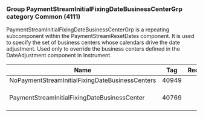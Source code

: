 ### Group PaymentStreamInitialFixingDateBusinessCenterGrp category Common (4111)

PaymentStreamInitialFixingDateBusinessCenterGrp is a repeating subcomponent within the PaymentStreamResetDates component. It is used to specify the set of business centers whose calendars drive the date adjustment. Used only to override the business centers defined in the DateAdjustment component in Instrument.

| Name                                            | Tag   | Req'd | Documentation                                                           |
|-------------------------------------------------|-------|----------|-------------------------------------------------------------------------|
| NoPaymentStreamInitialFixingDateBusinessCenters | 40949 |       |                                                                         |
| PaymentStreamInitialFixingDateBusinessCenter    | 40769 |       | Required if NoPaymentStreamInitialFixindDateBusinessCenters(40949) > 0. |

